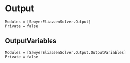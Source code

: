 # Output #

```@autodocs
Modules = [SawyerEliassenSolver.Output]
Private = false
```

## OutputVariables ##

```@autodocs
Modules = [SawyerEliassenSolver.Output.OutputVariables]
Private = false
```